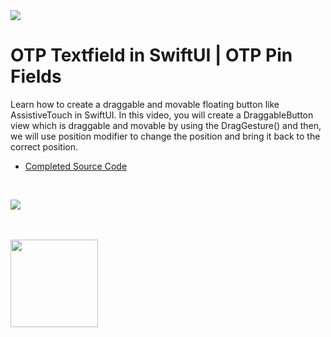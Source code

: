 <a href="https://www.youtube.com/@weschua?sub_confirmation=1">
<img src="https://drive.google.com/uc?export=view&id=1ss6g-zHckW-KFI0D3sCCp3pyCZ-bJIik">
</a>

# OTP Textfield in SwiftUI |  OTP Pin Fields

Learn how to create a draggable and movable floating button like AssistiveTouch in SwiftUI. In this video, you will create a DraggableButton view which is draggable and movable by using the DragGesture() and then, we will use position modifier to change the position and bring it back to the correct position. 

- [Completed Source Code](https://github.com/WesCSK/Drag-and-Stick-Floating-Button-SwiftUI/tree/complete)

<br/>

[![](https://markdown-videos.deta.dev/youtube/0bg7x37p_JU)](https://youtu.be/0bg7x37p_JU)

<br/>
<br/>

<a href="https://www.youtube.com/@weschua?sub_confirmation=1">
<img src="https://drive.google.com/uc?export=view&id=1_GqbV9ZO-prNdAjKDqYy4gd9ETfqCMsM" style="width:140px;">
</a>

